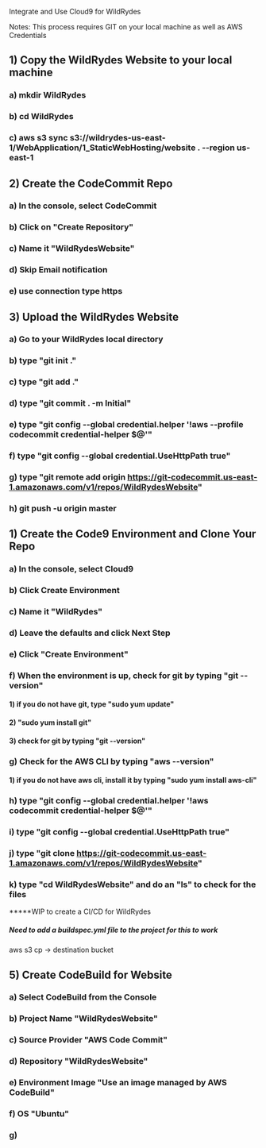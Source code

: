 Integrate and Use Cloud9 for WildRydes

Notes:  This process requires GIT on your local machine as well as AWS Credentials

## 1) Copy the WildRydes Website to your local machine

### a) mkdir WildRydes
### b) cd WildRydes
### c) aws s3 sync s3://wildrydes-us-east-1/WebApplication/1_StaticWebHosting/website . --region us-east-1

## 2) Create the CodeCommit Repo

### a) In the console, select CodeCommit
### b) Click on "Create Repository"
### c) Name it "WildRydesWebsite"
### d) Skip Email notification
### e) use connection type https

## 3) Upload the WildRydes Website

### a) Go to your WildRydes local directory
### b) type "git init ."
### c) type "git add ."
### d) type "git commit . -m Initial"
### e) type "git config --global credential.helper '!aws --profile <yourprofile> codecommit credential-helper $@'"
### f) type "git config --global credential.UseHttpPath true"
### g) type "git remote add origin https://git-codecommit.us-east-1.amazonaws.com/v1/repos/WildRydesWebsite"
### h) git push -u origin master

## 1) Create the Code9 Environment and Clone Your Repo

### a) In the console, select Cloud9
### b) Click Create Environment
### c) Name it "WildRydes"
### d) Leave the defaults and click Next Step
### e) Click "Create Environment"
### f) When the environment is up, check for git by typing "git --version"
#### 1) if you do not have git, type "sudo yum update"
#### 2) "sudo yum install git"
#### 3) check for git by typing "git --version"
### g) Check for the AWS CLI by typing "aws --version"
#### 1) if you do not have aws cli, install it by typing "sudo yum install aws-cli"
### h) type "git config --global credential.helper '!aws codecommit credential-helper $@'"
### i) type "git config --global credential.UseHttpPath true"
### j) type "git clone https://git-codecommit.us-east-1.amazonaws.com/v1/repos/WildRydesWebsite"
### k) type "cd WildRydesWebsite" and do an "ls" to check for the files

*****WIP to create a CI/CD for WildRydes

##### Need to add a buildspec.yml file to the project for this to work
aws s3 cp -> destination bucket

## 5) Create CodeBuild for Website

### a) Select CodeBuild from the Console
### b) Project Name "WildRydesWebsite"
### c) Source Provider "AWS Code Commit"
### d) Repository "WildRydesWebsite"
### e) Environment Image "Use an image managed by AWS CodeBuild"
### f) OS "Ubuntu"
### g) 


